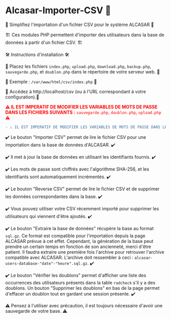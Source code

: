 # Alcasar-Importer-CSV 🚧

🧰 Simplifiez l'importation d'un fichier CSV pour le système ALCASAR 🧰

🏗️ Ces modules PHP permettent d'importer des utilisateurs dans la base de données à partir d'un fichier CSV. 🏗️

🛠️ Instructions d'installation 🛠️

🔧 Placez les fichiers `index.php`, `upload.php`, `download.php`, `backup.php`, `sauvegarde.php`, et `doublon.php` dans le répertoire de votre serveur web. 🔧

🔧 Exemple : `/var/www/html/csv/index.php` 🔧

🔧 Accédez à http://localhost/csv (ou à l'URL correspondant à votre configuration).🔧

<p style="color:red;"><strong>⚠️ IL EST IMPERATIF DE MODIFIER LES VARIABLES DE MOTS DE PASSE DANS LES FICHIERS SUIVANTS :</strong> <code>sauvegarde.php</code>, <code>doublon.php</code>, <code>upload.php</code> ⚠️</p>

```diff
- ⚠️ IL EST IMPERATIF DE MODIFIER LES VARIABLES DE MOTS DE PASSE DANS LES FICHIERS SUIVANTS : sauvegarde.php, doublon.php, upload.php ⚠️
```

✔️ Le bouton "Importer CSV" permet de lire le fichier CSV pour une importation dans la base de données d'ALCASAR. ✔️

✔️ Il met à jour la base de données en utilisant les identifiants fournis. ✔️

✔️ Les mots de passe sont chiffrés avec l'algorithme SHA-256, et les identifiants sont automatiquement incrémentés. ✔️

✔️ Le bouton "Reverse CSV" permet de lire le fichier CSV et de supprimer les données correspondantes dans la base. ✔️

✔️ Vous pouvez utiliser votre CSV récemment importé pour supprimer les utilisateurs qui viennent d'être ajoutés. ✔️

✔️ Le bouton "Extraire la base de données" récupère la base au format `sql.gz`. Ce format est compatible pour l'importation depuis la page ALCASAR prévue à cet effet. Cependant, la génération de la base peut prendre un certain temps en fonction de son ancienneté, merci d'être patient. Il faudra extraire une première fois l'archive pour retrouver l'archive compatible avec ALCASAR. L'archive doit ressembler à ceci : `alcasar-users-database-"date"-"heure".sql.gz`. ✔️

✔️ Le bouton "Vérifier les doublons" permet d'afficher une liste des occurrences des utilisateurs présents dans la table `radcheck` s'il y a des doublons. Un bouton "Supprimer les doublons" en bas de la page permet d'effacer un doublon tout en gardant une session présente. ✔️

⚠️ Pensez à l'utiliser avec précaution, il est toujours nécessaire d'avoir une sauvegarde de votre base. ⚠️
